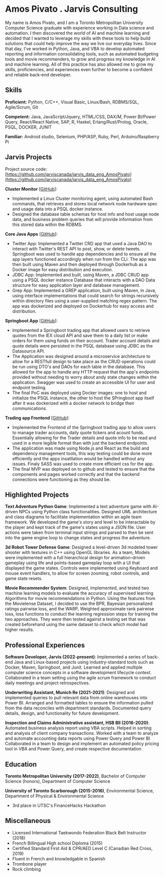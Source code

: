 # Amos Pivato . Jarvis Consulting

My name is Amos Pivato, and I am a Toronto Metropolitan University Computer Science graduate with experience working in Data science and automation.  I then discovered the world of AI and machine learning and decided that I wanted to leverage my skills with these tools to help build solutions that could help improve the way we live our everyday lives.  Since that day, I've worked in Python, Java, and VBA to develop automated reporting and information consolidating tools, such as automated budgeting tools and movie recommenders, to grow and progress my knowledge in AI and machine learning.  All of this practice has also allowed me to grow my skills, proficiencies, and experiences even further to become a confident and reliable back-end developer.

## Skills

**Proficient:** Python, C/C++, Visual Basic, Linux/Bash, RDBMS/SQL, Agile/Scrum, Git

**Competent:** Java, JavaScript/Jquery, HTML/CSS, DAX/M, Power BI/Power Query, React/React Native, SAP, R, Haskel, Erlang/Rust/Prolog, Oracle, PSQL, DOCKER, JUNIT

**Familiar:** Android studio, Selenium, PHP/ASP, Ruby, Perl, Arduino/Raspberry Pi

## Jarvis Projects

Project source code: [https://github.com/jarviscanada/jarvis_data_eng_AmosPivato](https://github.com/jarviscanada/jarvis_data_eng_AmosPivato)


**Cluster Monitor** [[GitHub](https://github.com/jarviscanada/jarvis_data_eng_AmosPivato/tree/master/linux_sql)]:
      
  - Implemented a Linux Cluster monitoring agent, using automated Bash commands, that retrieves and stores local network node hardware spec and usage data into a PSQL docker instance.
  - Designed the database table schemas for host info and host usage node data, and business problem queries that will provide information from this stored data within the RDBMS.

**Core Java Apps** [[GitHub](https://github.com/jarviscanada/jarvis_data_eng_AmosPivato/tree/master/core_java)]:
      
  - Twitter App: Implemented a Twitter CRD app that used a Java DAO to interact with Twitter's REST API to post, show, or delete tweets. Springboot was used to handle app dependencies and to ensure all the app layers functioned accordingly when run from the CLI.   The app was then built using Maven and then deployed through Dockerhub as a Docker image for easy distribution and execution.
  - JDBC App: Implemented and built, using Maven, a JDBC CRUD app using a PSQL docker instance Database that interacts with a DAO Data structure for easy application layer and database management.
  - Grep App: Implemented a GREP application, built using Maven, in Java, using interface implementations that could search for strings recursively within directory files using a user-supplied matching regex pattern. The app was dockerized and deployed on Dockerhub for easy access and distribution.

**Springboot App** [[GitHub](https://github.com/jarviscanada/jarvis_data_eng_AmosPivato/tree/master/springboot)]:
      
  - Implemented a Springboot trading app that allowed users to retrieve quotes from the IEX cloud API and save them to a daily list or make orders for them using funds on their account.  Trader account details and quote details were persisted in the PSQL database using JDBC as the Datasource API.
  - The Application was designed around a microservice architecture to allow for a RESTfull design to take place as the CRUD operations could be run using DTO's and DAOs for each table in the database.  This allowed for the app to handle any HTTP request that the app's endpoints provided without needing to worry about andy state changes within the application.  Swagger was used to create an accessible UI for user and endpoint testing.
  - The final PoC was deployed using Docker images: one to host and initialize the PSQL instance, the other to host the SPringboot app itself after it was dockerized with a docker network to bridge their communications.

**Trading app Frontend** [[GitHub](https://github.com/jarviscanada/jarvis_data_eng_AmosPivato/tree/master/frontend)]:
      
  - Implemented the Frontend of the Springboot trading app to allow users to manage trader accounts, daily quote tickers and acount funds.  Essentially allowing for the Trader details and quote info to be read and used in a more legible format than with just the backend endpoints.
  - The application was made using Node.js and React as the build and dependency management tools, this way testing could be done more efficiently and the apps insatllation would be handled without any issues.  Finaly SASS was used to create more efficient css for the app.
  - The final MVP was deployed on to github and tested to ensure that the components and pages worked correctly and that the backend connections were functioning as they should be.


## Highlighted Projects
**Text Adventure Python Game**: Implemented a text adventure game with AI-driven NPCs using Python class functionalities.  Designed UML architecture and class diagrams to facilitate implementation within an agile team framework.  We developed the game's story and level to be interactable by the player and kept track of the game's states using a JSON file.  User actions were taken from terminal input strings and parsed to then be sent into the game engine loop to change states and progress the adventure.

**3d Robot Tower Defense Game**: Designed a level-driven 3d modeled tower shooter with textures in C++ using OpenGL libraries.  As a team, Models were implemented with a full hierarchical design for animation-driven gameplay using life and points-based gameplay loop with a UI that displayed the game states.  Controls  were implemented using Keyboard and mouse event handlers, to allow for screen zooming, robot controls, and game state resets.

**Movie Recommender System**: Designed, implemented, and tested two machine learning models to evaluate the accuracy of supervised learning Algorithms for movie recommendations in Python.  Using the features from the Movielense Dataset, I decided to use the BPR, Bayesian personalized ratings pairwise loss, and the WARP, Weighted approximate rank pairwise loss, loss functions to conduct the learning regression steps for training the two approaches.  They were then tested against a testing set that was created beforehand using the same dataset  to check which model had higher results.


## Professional Experiences

**Software Developer, Jarvis (2022-present)**: Implemented a series of back-end Java and Linux-based projects using industry-standard tools such as Docker, Maven, Springboot, and Junit. Learned and applied multiple computer science concepts in a software development lifecycle context. Collaborated in a team setting using the agile scrum framework to conduct daily meetings and project retrospectives.

**Underwriting Assistant, Munich Re (2021-2021)**: Designed and implemented queries to pull relevant data from online warehouses into Power BI. Arranged and formatted tables to ensure the information pulled from the data reconciles with department standards. Documented query details, design, and functionality for future development.

**Inspection and Claims Administrative assistant, HSB BII (2016-2020)**: Automated business analysis report using VBA scripts. Helped in sorting and analysis of client company transactions. Worked with a team to analyze and automate accounting data reports using Power Query and Power BI Collaborated in a team to design and implement an automated policy pricing tool in VBA and Power Query, and create respective documentation


## Education
**Toronto Metropolitan University (2017-2022)**, Bachelor of Computer Science (honors), Department of Computer Science

**University of Toronto Scarborough (2015-2016)**, Environmental Science, Department of Physical & Environmental Science
- 3rd place in UTSC's FinanceHacks Hackathon


## Miscellaneous
- Licensed International Taekwondo Federation Black Belt Instructor (2018)
- French Billingual High school Diploma (2015)
- Certified Standard First Aid & CPR/AED Level C (Canadian Red Cross, 2019)
- Fluent in French and knowledgable in Spanish
- Trombone player
- Rock climbing